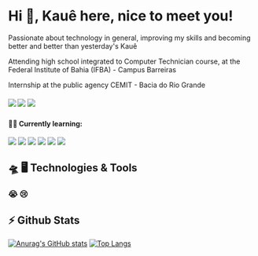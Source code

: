 # Hi 🙏, Kauê here, nice to meet you!

Passionate about technology in general, improving my skills and becoming better and better than yesterday's Kauê

Attending high school integrated to Computer Technician course, at the Federal Institute of Bahia (IFBA) - Campus Barreiras

Internship at the public agency CEMIT - Bacia do Rio Grande

##### [<img src="https://img.shields.io/badge/Instagram-E4405F?style=for-the-badge&logo=instagram&logoColor=white" />](https://instagram.com/k.a.ue) [<img src="https://img.shields.io/badge/LinkedIn-0077B5?style=for-the-badge&logo=linkedin&logoColor=white" />](https://linkedin.com/in/kauehenrick) [<img src="https://img.shields.io/badge/Gmail-D14836?style=for-the-badge&logo=gmail&logoColor=white" />](https://gmail.com/kauek78942@gmail.com)

#### 👨‍💻 Currently learning:

<img src="https://img.shields.io/badge/HTML5-E34F26?style=for-the-badge&logo=html5&logoColor=white" /> <img src="https://img.shields.io/badge/CSS3-1572B6?style=for-the-badge&logo=css3&logoColor=white" /> <img src="https://img.shields.io/badge/JavaScript-323330?style=for-the-badge&logo=javascript&logoColor=F7DF1E" /> <img src="https://img.shields.io/badge/React-20232A?style=for-the-badge&logo=react&logoColor=61DAFB" /> <img src="https://img.shields.io/badge/C-00599C?style=for-the-badge&logo=c&logoColor=white" /> <img src="https://img.shields.io/badge/Python-FFD43B?style=for-the-badge&logo=python&logoColor=blue" />

## 🛸 🖥️ Technologies & Tools
### 😭 😢

## ⚡ Github Stats
[![Anurag's GitHub stats](https://github-readme-stats.vercel.app/api?username=kauehenrick)](https://github.com/anuraghazra/github-readme-stats)
[![Top Langs](https://github-readme-stats.vercel.app/api/top-langs/?username=kauehenrick)](https://github.com/anuraghazra/github-readme-stats)
